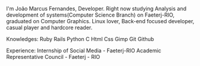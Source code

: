   I'm João Marcus Fernandes, Developer. Right now studying Analysis and development of systems(Computer Science Branch) on Faeterj-RIO, graduated on Computer Graphics. Linux lover, Back-end focused developer, casual player and hardcore reader.
  
  Knowledges:
    Ruby
    Rails
    Python
    C
    Html
    Css
    Gimp
    Git
    Github

Experience:
  Internship of Social Media - Faeterj-RIO
  Academic Representative Council - Faeterj - RIO
